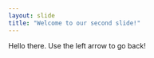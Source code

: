 ```yaml
---
layout: slide
title: "Welcome to our second slide!"
---
```

Hello there.
Use the left arrow to go back!
